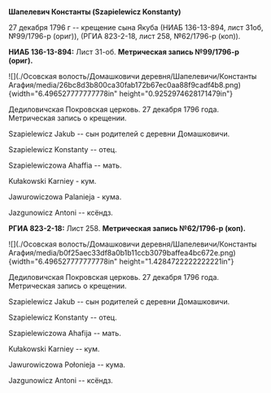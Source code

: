 **Шапелевич Константы (Szapielewicz Konstanty)**

27 декабря 1796 г -- крещение сына Якуба (НИАБ 136-13-894, лист 31об,
№99/1796-р (ориг)), (РГИА 823-2-18, лист 258, №62/1796-р (коп)).

**НИАБ 136-13-894:** Лист 31-об. **Метрическая запись №99/1796-р
(ориг).**

![](./Осовская волость/Домашковичи деревня/Шапелевичи/Константы Агафия/media/26bc8d3b800ca30fab172b67ec0aa88f9cadf4b8.png){width="6.496527777777778in"
height="0.9252974628171479in"}

Дедиловичская Покровская церковь. 27 декабря 1796 года. Метрическая
запись о крещении.

Szapielewicz Jakub -- сын родителей с деревни Домашковичи.

Szapielewicz Konstanty -- отец.

Szapielewiczowa Ahaffia -- мать.

Kułakowski Karniey - кум.

Jawurowiczowa Palanieja - кума.

Jazgunowicz Antoni -- ксёндз.

**РГИА 823-2-18:** Лист 258. **Метрическая запись №62/1796-р (коп).**

![](./Осовская волость/Домашковичи деревня/Шапелевичи/Константы Агафия/media/b0f25aec33df8a0b1b11ccb3079baffea4bc672e.png){width="6.496527777777778in"
height="1.4284722222222221in"}

Дедиловичская Покровская церковь. 27 декабря 1796 года. Метрическая
запись о крещении.

Szapielewicz Jakub -- сын родителей с деревни Домашковичи.

Szapielewicz Konstanty -- отец.

Szapielewiczowa Ahafija -- мать.

Kułakowski Karniey -- кум.

Jawurowiczowa Połonieja -- кума.

Jazgunowicz Antoni -- ксёндз.
